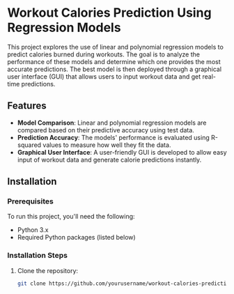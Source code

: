 # Workout Calories Prediction Using Regression Models

This project explores the use of linear and polynomial regression models to predict calories burned during workouts. The goal is to analyze the performance of these models and determine which one provides the most accurate predictions. The best model is then deployed through a graphical user interface (GUI) that allows users to input workout data and get real-time predictions.

## Features

- **Model Comparison**: Linear and polynomial regression models are compared based on their predictive accuracy using test data.
- **Prediction Accuracy**: The models' performance is evaluated using R-squared values to measure how well they fit the data.
- **Graphical User Interface**: A user-friendly GUI is developed to allow easy input of workout data and generate calorie predictions instantly.

## Installation

### Prerequisites

To run this project, you'll need the following:

- Python 3.x
- Required Python packages (listed below)

### Installation Steps

1. Clone the repository:
   ```bash
   git clone https://github.com/yourusername/workout-calories-prediction.git
